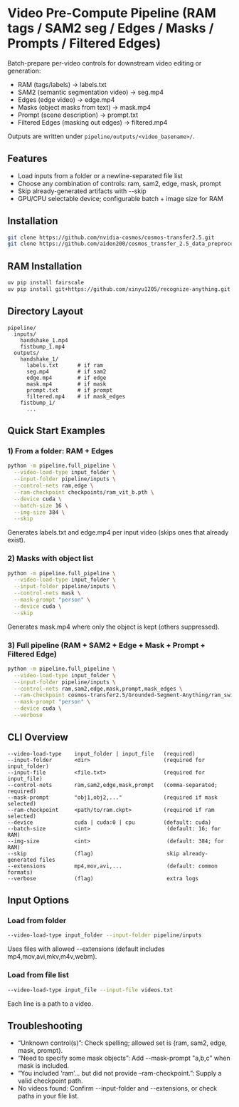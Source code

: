 # Video Pre-Compute Pipeline (RAM tags / SAM2 seg / Edges / Masks / Prompts / Filtered Edges)

Batch-prepare per-video controls for downstream video editing or generation:
- RAM (tags/labels) -> labels.txt
- SAM2 (semantic segmentation video) -> seg.mp4
- Edges (edge video) -> edge.mp4
- Masks (object masks from text) -> mask.mp4
- Prompt (scene description) -> prompt.txt
- Filtered Edges (masking out edges) -> filtered.mp4

Outputs are written under `pipeline/outputs/<video_basename>/`.


## Features
- Load inputs from a folder or a newline-separated file list
- Choose any combination of controls: ram, sam2, edge, mask, prompt
- Skip already-generated artifacts with --skip
- GPU/CPU selectable device; configurable batch + image size for RAM

## Installation
```bash
git clone https://github.com/nvidia-cosmos/cosmos-transfer2.5.git
git clone https://github.com/aiden200/cosmos_transfer_2.5_data_preprocessing.git
```

## RAM Installation
```bash
uv pip install fairscale
uv pip install git+https://github.com/xinyu1205/recognize-anything.git
```


## Directory Layout
```
pipeline/
  inputs/
    handshake_1.mp4
    fistbump_1.mp4
  outputs/
    handshake_1/
      labels.txt      # if ram
      seg.mp4         # if sam2
      edge.mp4        # if edge
      mask.mp4        # if mask
      prompt.txt      # if prompt
      filtered.mp4    # if mask_edges
    fistbump_1/
      ...
```

## Quick Start Examples

### 1) From a folder: RAM + Edges
```bash
python -m pipeline.full_pipeline \
  --video-load-type input_folder \
  --input-folder pipeline/inputs \
  --control-nets ram,edge \
  --ram-checkpoint checkpoints/ram_vit_b.pth \
  --device cuda \
  --batch-size 16 \
  --img-size 384 \
  --skip
```
Generates labels.txt and edge.mp4 per input video (skips ones that already exist).

### 2) Masks with object list
```bash
python -m pipeline.full_pipeline \
  --video-load-type input_folder \
  --input-folder pipeline/inputs \
  --control-nets mask \
  --mask-prompt "person" \
  --device cuda \
  --skip
```
Generates mask.mp4 where only the object is kept (others suppressed).

### 3) Full pipeline (RAM + SAM2 + Edge + Mask + Prompt + Filtered Edge)
```bash
python -m pipeline.full_pipeline \
  --video-load-type input_folder \
  --input-folder pipeline/inputs \
  --control-nets ram,sam2,edge,mask,prompt,mask_edges \
  --ram-checkpoint cosmos-transfer2.5/Grounded-Segment-Anything/ram_swin_large_14m.pth \
  --mask-prompt "person" \
  --device cuda \
  --verbose
```

## CLI Overview
```
--video-load-type    input_folder | input_file   (required)
--input-folder       <dir>                       (required for input_folder)
--input-file         <file.txt>                  (required for input_file)
--control-nets       ram,sam2,edge,mask,prompt   (comma-separated; required)
--mask-prompt        "obj1,obj2,..."             (required if mask selected)
--ram-checkpoint     <path/to/ram.ckpt>          (required if ram selected)
--device             cuda | cuda:0 | cpu         (default: cuda)
--batch-size         <int>                        (default: 16; for RAM)
--img-size           <int>                        (default: 384; for RAM)
--skip               (flag)                       skip already-generated files
--extensions         mp4,mov,avi,...              (default: common formats)
--verbose            (flag)                       extra logs
```

## Input Options
### Load from folder
```bash
--video-load-type input_folder --input-folder pipeline/inputs
```
Uses files with allowed --extensions (default includes mp4,mov,avi,mkv,m4v,webm).

### Load from file list
```bash
--video-load-type input_file --input-file videos.txt
```
Each line is a path to a video.

## Troubleshooting
- “Unknown control(s)”: Check spelling; allowed set is {ram, sam2, edge, mask, prompt}.
- “Need to specify some mask objects”: Add --mask-prompt "a,b,c" when mask is included.
- “You included ‘ram’… but did not provide –ram-checkpoint.”: Supply a valid checkpoint path.
- No videos found: Confirm --input-folder and --extensions, or check paths in your file list.
